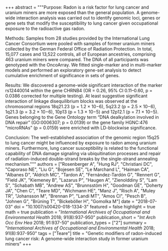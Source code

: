 +++
abstract = """Purpose: Radon is a risk factor for lung cancer and uranium miners are more exposed than the general population. A genome-wide interaction analysis was carried out to identify genomic loci, genes or gene sets that modify the susceptibility to lung cancer given occupational exposure to the radioactive gas radon.

Methods: Samples from 28 studies provided by the International Lung Cancer Consortium were pooled with samples of former uranium miners collected by the German Federal Office of Radiation Protection. In total, 15,077 cases and 13,522 controls, all of European ancestries, comprising 463 uranium miners were compared. The DNA of all participants was genotyped with the OncoArray. We fitted single-marker and in multi-marker models and performed an exploratory gene-set analysis to detect cumulative enrichment of significance in sets of genes.

Results: We discovered a genome-wide significant interaction of the marker rs12440014 within the gene CHRNB4 (OR = 0.26, 95% CI 0.11–0.60, p = 0.0386 corrected for multiple testing). At least suggestive significant interaction of linkage disequilibrium blocks was observed at the chromosomal regions 18q21.23 (p = 1.2 × 10−6), 5q23.2 (p = 2.5 × 10−6), 1q21.3 (p = 3.2 × 10−6), 10p13 (p = 1.3 × 10−5) and 12p12.1 (p = 7.1 × 10−5). Genes belonging to the Gene Ontology term “DNA dealkylation involved in DNA repair” (GO:0006307; p = 0.0139) or the gene family HGNC:476 “microRNAs” (p = 0.0159) were enriched with LD-blockwise significance.

Conclusion: The well-established association of the genomic region 15q25 to lung cancer might be influenced by exposure to radon among uranium miners. Furthermore, lung cancer susceptibility is related to the functional capability of DNA damage signaling via ubiquitination processes and repair of radiation-induced double-strand breaks by the single-strand annealing mechanism."""
authors = ["Rosenberger A", "Hung RJ", "Christiani DC", "Caporaso NE", "Liu G", "Bojesen SE", "Le Marchand L", "Haiman CA", "Albanes D", "Aldrich MC", "Tardon A", "Fernández-Tardón G", "Rennert G", "Field JK", "Kiemeney B", "Lazarus P", "Haugen A", "Zienolddiny S", "Lam S", "Schabath MB", "Andrew AS", "Brunnsstöm H", "Goodman GE", "Doherty JA", "Chen C", "Teare MD", "Wichmann HE", "Manz J", "Risch A", "Muley TR", "Johansson M", "Brennan P", "Landi MT", "Amos CI", "Pesch B", "Johnen G", "Brüning T", "Bickeböller H", "Gomolka M"]
date = "2018-07-03"
doi = "10.1007/s00420-018-1334-3"
featured = false
highlight = true
math = true
publication = "*International Archives of Occupational and Environmental Health* 2018; 91(8):937-950"
publication_short = "*Int Arch Occ Env Hea* 2018; 91:937-50"
publication_types = ["2"]
summary = "*International Archives of Occupational and Environmental Health* 2018; 91(8):937-950"
tags = ["Teare"]
title = "Genetic modifiers of radon-induced lung cancer risk: A genome-wide interaction study in former uranium miners"
+++
